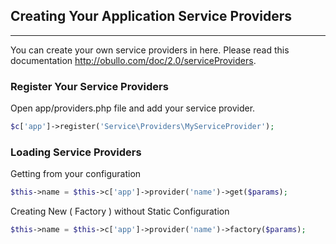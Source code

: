 
## Creating Your Application Service Providers

------

You can create your own service providers in here. Please read this documentation http://obullo.com/doc/2.0/serviceProviders.


### Register Your Service Providers

Open app/providers.php file and add your service provider.

```php
$c['app']->register('Service\Providers\MyServiceProvider');
```

### Loading Service Providers

Getting from your configuration

```php
$this->name = $this->c['app']->provider('name')->get($params);
```

Creating New ( Factory ) without Static Configuration

```php
$this->name = $this->c['app']->provider('name')->factory($params);
```